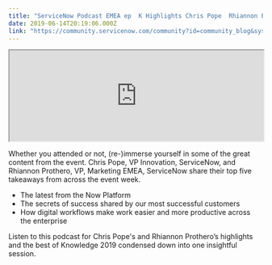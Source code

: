 ```yaml
---
title: "ServiceNow Podcast EMEA ep  K Highlights Chris Pope  Rhiannon Prothero"
date: 2019-06-14T20:19:06.000Z
link: "https://community.servicenow.com/community?id=community_blog&sys_id=b79ceb55db4ab3c014d6fb2439961994"
---
```

<p><iframe title="ServiceNow Podcast EMEA ep1 - K19 Highlights" src="https://omny.fm/shows/servicenow-cloudcast/servicenow-podcast-emea-ep1-k19-highlights/embed" width="100%" height="180"></iframe></p>
<p>Whether you attended or not, (re-)immerse yourself in some of the great content from the event. Chris Pope, VP Innovation, ServiceNow, and Rhiannon Prothero, VP, Marketing EMEA, ServiceNow share their top five takeaways from across the event week.</p>
<ul><li>The latest from the Now Platform</li><li>The secrets of success shared by our most successful customers</li><li>How digital workflows make work easier and more productive across the enterprise</li></ul>
<p>Listen to this podcast for Chris Pope&#39;s and Rhiannon Prothero’s highlights and the best of Knowledge 2019 condensed down into one insightful session.</p>
